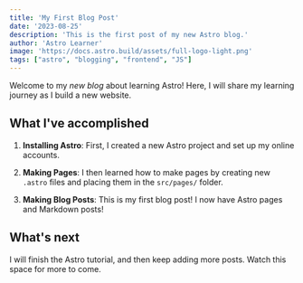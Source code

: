 ```yaml
---
title: 'My First Blog Post'
date: '2023-08-25'
description: 'This is the first post of my new Astro blog.'
author: 'Astro Learner'
image: 'https://docs.astro.build/assets/full-logo-light.png'
tags: ["astro", "blogging", "frontend", "JS"]
---
```


Welcome to my _new blog_ about learning Astro! Here, I will share my learning journey as I build a new website.

## What I've accomplished

1. **Installing Astro**: First, I created a new Astro project and set up my online accounts.

2. **Making Pages**: I then learned how to make pages by creating new `.astro` files and placing them in the `src/pages/` folder.

3. **Making Blog Posts**: This is my first blog post! I now have Astro pages and Markdown posts!

## What's next

I will finish the Astro tutorial, and then keep adding more posts. Watch this space for more to come.
